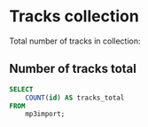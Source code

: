 # Tracks collection

Total number of tracks in collection:

## Number of tracks total

```sql
SELECT
    COUNT(id) AS tracks_total
FROM
    mp3import;
```
